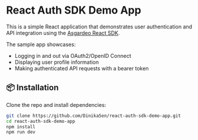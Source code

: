# React Auth SDK Demo App

This is a simple React application that demonstrates user authentication and API integration using the [Asgardeo React SDK](https://www.npmjs.com/package/@asgardeo/auth-react). 

The sample app showcases:

- Logging in and out via OAuth2/OpenID Connect
- Displaying user profile information
- Making authenticated API requests with a bearer token

## 📦 Installation

Clone the repo and install dependencies:

```bash
git clone https://github.com/DinikaSen/react-auth-sdk-demo-app.git
cd react-auth-sdk-demo-app
npm install
npm run dev 
